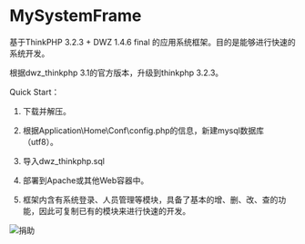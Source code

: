 # MySystemFrame
基于ThinkPHP 3.2.3 + DWZ 1.4.6 final 的应用系统框架。目的是能够进行快速的系统开发。

根据dwz_thinkphp 3.1的官方版本，升级到thinkphp 3.2.3。

Quick Start：

1) 下载并解压。

2) 根据Application\Home\Conf\config.php的信息，新建mysql数据库（utf8）。

3) 导入dwz_thinkphp.sql

4) 部署到Apache或其他Web容器中。

5) 框架内含有系统登录、人员管理等模块，具备了基本的增、删、改、查的功能，因此可复制已有的模块来进行快速的开发。







![捐助](https://github.com/polo2013/MySystemFrame/blob/master/Public/alipay.png)
